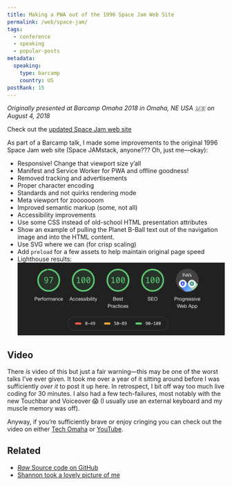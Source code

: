 ```yaml
---
title: Making a PWA out of the 1996 Space Jam Web Site
permalink: /web/space-jam/
tags:
  - conference
  - speaking
  - popular-posts
metadata:
  speaking:
    type: barcamp
    country: US
postRank: 15
---
```


_Originally presented at Barcamp Omaha 2018 in Omaha, NE USA 🇺🇸 on August 4, 2018_

<p class="primarylink primarylink-demo">
    Check out the <a href="/space-jam/">updated Space Jam web site</a>
</p>

As part of a Barcamp talk, I made some improvements to the original 1996 Space Jam web site (Space JAMstack, anyone??? Oh, just me—okay):

* Responsive! Change that viewport size y’all
* Manifest and Service Worker for PWA and offline goodness!
* Removed tracking and advertisements
* Proper character encoding
* Standards and not quirks rendering mode
* Meta viewport for zooooooom
* Improved semantic markup (some, not all)
* Accessibility improvements
* Use some CSS instead of old-school HTML presentation attributes
* Show an example of pulling the Planet B-Ball text out of the navigation image and into the HTML content.
* Use SVG where we can (for crisp scaling)
* Add `preload` for a few assets to help maintain original page speed
* Lighthouse results: <img src="/web/img/posts/space-jam-lighthouse.png" alt="Lighthouse results of the new Space Jam site: 97 performance, 100 accessibility, 100 best practices, 100 SEO">

## Video

There _is_ video of this but just a fair warning—this may be one of the worst talks I’ve ever given. It took me over a year of it sitting around before I was sufficiently _over it_ to post it up here. In retrospect, I bit off way too much live coding for 30 minutes. I also had a few tech-failures, most notably with the new Touchbar and Voiceover 😱 (I usually use an external keyboard and my muscle memory was off).

Anyway, if you’re sufficiently brave or enjoy cringing you can check out the video on either [Tech Omaha](https://techomaha.com/2018/09/zach-leatherman-space-jam/) or [YouTube](https://www.youtube.com/watch?v=30LR5hQT4Qk).

## Related

* [*Raw* Source code on GitHub](https://github.com/zachleat/space-jam)
* [Shannon took a lovely picture of me](https://twitter.com/shannondotpizza/status/1025775678065659904)
